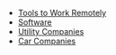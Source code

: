 * [Tools to Work Remotely](WFH.md "Tools to Work Remotely")
* [Software](/README "Software")
* [Utility Companies](Utility.md "Utility Companies")
* [Car Companies](car.md "Car Companies")
<!-- http://localhost:3000/#/README?id=covid19-resources -->
